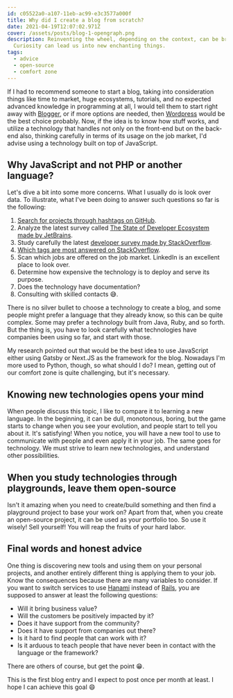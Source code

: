 ```yaml
---
id: c05522a0-a107-11eb-ac99-e3c3577a000f
title: Why did I create a blog from scratch?
date: 2021-04-19T12:07:02.971Z
cover: /assets/posts/blog-1-opengraph.png
description: Reinventing the wheel, depending on the context, can be brilliant!
  Curiosity can lead us into new enchanting things.
tags:
  - advice
  - open-source
  - comfort zone
---
```

If I had to recommend someone to start a blog, taking into consideration things like time to market, huge ecosystems, tutorials, and no expected advanced knowledge in programming at all, I would tell them to start right away with [Blogger](https://www.blogger.com/), or if more options are needed, then [Wordpress](https://wordpress.com/) would be the best choice probably. Now, if the idea is to know how stuff works, and utilize a technology that handles not only on the front-end but on the back-end also, thinking carefully in terms of its usage on the job market, I'd advise using a technology built on top of JavaScript.

## Why JavaScript and not PHP or another language?

Let's dive a bit into some more concerns. What I usually do is look over data. To illustrate, what I've been doing to answer such questions so far is the following:

1. [Search for projects through hashtags on GitHub](https://github.com/topics/wordpress?l=php).
2. Analyze the latest survey called [The State of Developer Ecosystem made by JetBrains](https://www.jetbrains.com/lp/devecosystem-2020/).
3. Study carefully the latest [developer survey made by StackOverflow](https://insights.stackoverflow.com/survey/2020).
4. [Which tags are most answered on StackOverflow](https://stackoverflow.com/tags).
5. Scan which jobs are offered on the job market. LinkedIn is an excellent place to look over.
6. Determine how expensive the technology is to deploy and serve its purpose.
7. Does the technology have documentation?
8. Consulting with skilled contacts 😅.

There is no silver bullet to choose a technology to create a blog, and some people might prefer a language that they already know, so this can be quite complex. Some may prefer a technology built from Java, Ruby, and so forth. But the thing is, you have to look carefully what technologies have companies been using so far, and start with those.

My research pointed out that would be the best idea to use JavaScript either using Gatsby or Next.JS as the framework for the blog. Nowadays I'm more used to Python, though, so what should I do? I mean, getting out of our comfort zone is quite challenging, but it's necessary.

## Knowing new technologies opens your mind

When people discuss this topic, I like to compare it to learning a new language. In the beginning, it can be dull, monotonous, boring, but the game starts to change when you see your evolution, and people start to tell you about it. It's satisfying! When you notice, you will have a new tool to use to communicate with people and even apply it in your job. The same goes for technology. We must strive to learn new technologies, and understand other possibilities.

## When you study technologies through playgrounds, leave them open-source

Isn't it amazing when you need to create/build something and then find a playground project to base your work on? Apart from that, when you create an open-source project, it can be used as your portfolio too. So use it wisely! Sell yourself! You will reap the fruits of your hard labor.

## Final words and honest advice

One thing is discovering new tools and using them on your personal projects, and another entirely different thing is applying them to your job. Know the consequences because there are many variables to consider. If you want to switch services to use [Hanami](https://www.ruby-toolbox.com/projects/hanami) instead of [Rails](https://www.ruby-toolbox.com/projects/rails), you are supposed to answer at least the following questions:

* Will it bring business value?
* Will the customers be positively impacted by it?
* Does it have support from the community?
* Does it have support from companies out there?
* Is it hard to find people that can work with it?
* Is it arduous to teach people that have never been in contact with the language or the framework?

There are others of course, but get the point 😁.

This is the first blog entry and I expect to post once per month at least. I hope I can achieve this goal 😄